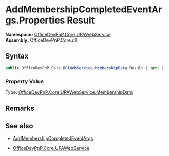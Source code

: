 # AddMembershipCompletedEventArgs.Properties Result
  

**Namespace:** [OfficeDevPnP.Core.UPAWebService](OfficeDevPnP.Core.UPAWebService.md)  
**Assembly:** OfficeDevPnP.Core.dll  
## Syntax
```C#
public OfficeDevPnP.Core.UPAWebService.MembershipData Result { get; }
```

### Property Value
Type: [OfficeDevPnP.Core.UPAWebService.MembershipData](OfficeDevPnP.Core.UPAWebService.MembershipData.md) 

## Remarks 

## See also
- [AddMembershipCompletedEventArgs](AddMembershipCompletedEventArgs.md) 

- [OfficeDevPnP.Core.UPAWebService](OfficeDevPnP.Core.UPAWebService.md)
